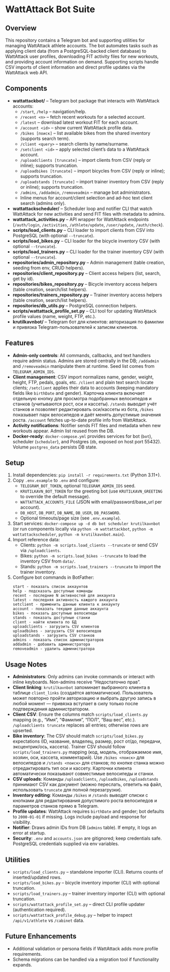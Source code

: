 # WattAttack Bot Suite

## Overview
This repository contains a Telegram bot and supporting utilities for managing WattAttack athlete accounts. The bot automates tasks such as applying client data (from a PostgreSQL-backed client database) to WattAttack user profiles, downloading FIT activity files for new workouts, and providing account information on demand. Supporting scripts handle CSV imports of client information and direct profile updates via the WattAttack web API.

## Components
- **wattattackbot/** – Telegram bot package that interacts with WattAttack accounts:
  - `/start`, `/help` – navigation/help.
  - `/recent <n>` – fetch recent workouts for a selected account.
  - `/latest` – download latest workout FIT for each account.
  - `/account <id>` – show current WattAttack profile data.
  - `/bikes [поиск]` – list available bikes from the shared inventory (supports search term).
  - `/client <query>` – search clients by name/surname.
  - `/setclient <id>` – apply selected client’s data to a WattAttack account.
  - `/uploadclients [truncate]` – import clients from CSV (reply or inline); supports truncation.
  - `/uploadbikes [truncate]` – import bicycles from CSV (reply or inline); supports truncation.
  - `/uploadstands [truncate]` – import trainer inventory from CSV (reply or inline); supports truncation.
  - `/admins`, `/addadmin`, `/removeadmin` – manage bot administrators.
  - Inline menus for account/client selection and ad-hoc text client search (admins only).
- **wattattackscheduler/** – Scheduler loop and notifier CLI that watch WattAttack for new activities and send FIT files with metadata to admins.
- **wattattack_activities.py** – API wrapper for WattAttack endpoints (`/auth/login`, `/activities`, `/athlete/update`, `/user/update`, `/auth/check`).
- **scripts/load_clients.py** – CLI loader to import clients from CSV into PostgreSQL (with optional `--truncate`).
- **scripts/load_bikes.py** – CLI loader for the bicycle inventory CSV (with optional `--truncate`).
- **scripts/load_trainers.py** – CLI loader for the trainer inventory CSV (with optional `--truncate`).
- **repositories/admin_repository.py** – Admin management (table creation, seeding from env, CRUD helpers).
- **repositories/client_repository.py** – Client access helpers (list, search, get by id).
- **repositories/bikes_repository.py** – Bicycle inventory access helpers (table creation, search/list helpers).
- **repositories/trainers_repository.py** – Trainer inventory access helpers (table creation, search/list helpers).
- **repositories/db_utils.py** – PostgreSQL connection helpers.
- **scripts/wattattack_profile_set.py** – CLI tool for updating WattAttack profile values (name, weight, FTP, etc.).
- **krutilkavnbot/** – Telegram бот для клиентов: авторизация по фамилии и привязка Telegram-пользователей к записям клиентов.

## Features
- **Admin-only controls**: All commands, callbacks, and text handlers require admin status. Admins are stored centrally in the DB; `/addadmin` and `/removeadmin` manipulate them at runtime. Seed list comes from `TELEGRAM_ADMIN_IDS`.
- **Client management**: CSV import normalizes name, gender, weight, height, FTP, pedals, goals, etc. `/client` and plain text search locate clients; `/setclient` applies their data to accounts (keeping mandatory fields like `birthDate` and gender). Карточка клиента включает отдельную кнопку для просмотра подобранных велосипедов и станков (учитываются рост, оси и кассеты). `/stands` выводит учёт станков и позволяет редактировать оси/кассеты из бота, `/bikes` показывает парк велосипедов и даёт менять допустимые значения роста. `/account` fetches up-to-date profile info from WattAttack.
- **Activity notifications**: Notifier sends FIT files and metadata when new workouts appear. Admin list reused from the DB.
- **Docker-ready**: `docker-compose.yml` provides services for bot (`bot`), scheduler (`scheduler`), and Postgres (`db`, exposed on host port 55432). Volume `postgres_data` persists DB state.

## Setup
1. Install dependencies: `pip install -r requirements.txt` (Python 3.11+).
2. Copy `.env.example` to `.env` and configure:
   - `TELEGRAM_BOT_TOKEN`, optional `TELEGRAM_ADMIN_IDS` seed.
   - `KRUTILKAVN_BOT_TOKEN` for the greeting bot (use `KRUTILKAVN_GREETING` to override the default message).
   - `WATTATTACK_ACCOUNTS_FILE` (JSON with email/password/base_url per account).
   - `DB_HOST`, `DB_PORT`, `DB_NAME`, `DB_USER`, `DB_PASSWORD`.
   - Optional timeouts/page size (see `.env.example`).
3. Start services: `docker-compose up -d db bot scheduler krutilkavnbot` (or run components locally via `python -m wattattackbot`, `python -m wattattackscheduler`, `python -m krutilkavnbot.main`).
4. Import reference data:
   - Clients: `python -m scripts.load_clients --truncate` or send CSV via `/uploadclients`.
   - Bikes: `python -m scripts.load_bikes --truncate` to load the inventory CSV from `data/`.
   - Stands: `python -m scripts.load_trainers --truncate` to import the trainer inventory.
5. Configure bot commands in BotFather:
   ```
   start - показать список аккаунтов
   help - подсказать доступные команды
   recent - последние N активностей для аккаунта
   latest - последняя активность каждого аккаунта
   setclient - применить данные клиента к аккаунту
   account - показать текущие данные аккаунта
   bikes - показать доступные велосипеды
   stands - показать доступные станки
   client - найти клиента по БД
   uploadclients - загрузить CSV клиентов
   uploadbikes - загрузить CSV велосипедов
   uploadstands - загрузить CSV станков
   admins - показать список администраторов
   addadmin - добавить администратора
   removeadmin - удалить администратора
   ```

## Usage Notes
- **Administrators**: Only admins can invoke commands or interact with inline keyboards. Non-admins receive “Недостаточно прав”.
- **Client linking**: `krutilkavnbot` запоминает выбранного клиента в таблице `client_links` (создаётся автоматически). Пользователь может повторно пройти авторизацию и выбрать другую запись в любой момент — привязка вступает в силу только после подтверждения администратором.
- **Client CSV**: Ensure the columns match `scripts/load_clients.py` mapping (e.g., “Имя”, “Фамилия”, “ПОЛ”, “Ваш вес”, etc.). `/uploadclients truncate` replaces all entries; otherwise rows are upserted.
- **Bike inventory**: The CSV should match `scripts/load_bikes.py` expectations (ID, название, владелец, размер, рост от/до, передачи, эксцентрик/ось, кассета). Trainer CSV should follow `scripts/load_trainers.py` mapping (код, модель, отображаемое имя, хозяин, оси, кассета, комментарий). Use `/bikes <поиск>` для велосипедов и `/stands <поиск>` для станков; по кнопке станка можно отредактировать тип оси и кассету. Карточки клиента автоматически показывают совместимые велосипеды и станки.
- **CSV uploads**: Команды `/uploadclients`, `/uploadbikes`, `/uploadstands` принимают CSV как документ (можно переслать, ответить на файл, использовать `truncate` для полной перезагрузки).
- **Inventory editing**: Команды `/bikes` и `/stands` выводят списки с кнопками для редактирования допустимого роста велосипедов и параметров станков прямо в Telegram.
- **Profile updates**: WattAttack requires `birthDate` and gender; bot defaults to `2000-01-01` if missing. Logs include payload and response for visibility.
- **Notifier**: Draws admin IDs from DB (`admins` table). If empty, it logs an error at startup.
- **Security**: `.env` and `accounts.json` are gitignored; keep credentials safe. PostgreSQL credentials supplied via env variables.

## Utilities
- `scripts/load_clients.py` – standalone importer (CLI). Returns counts of inserted/updated rows.
- `scripts/load_bikes.py` – bicycle inventory importer (CLI) with optional truncation.
- `scripts/load_trainers.py` – trainer inventory importer (CLI) with optional truncation.
- `scripts/wattattack_profile_set.py` – direct CLI profile updater (authentication required).
- `scripts/wattattack_profile_debug.py` – helper to inspect `/api/v1/athlete` vs `/cabinet` data.

## Future Enhancements
- Additional validation or persona fields if WattAttack adds more profile requirements.
- Schema migrations can be handled via a migration tool if functionality expands.
